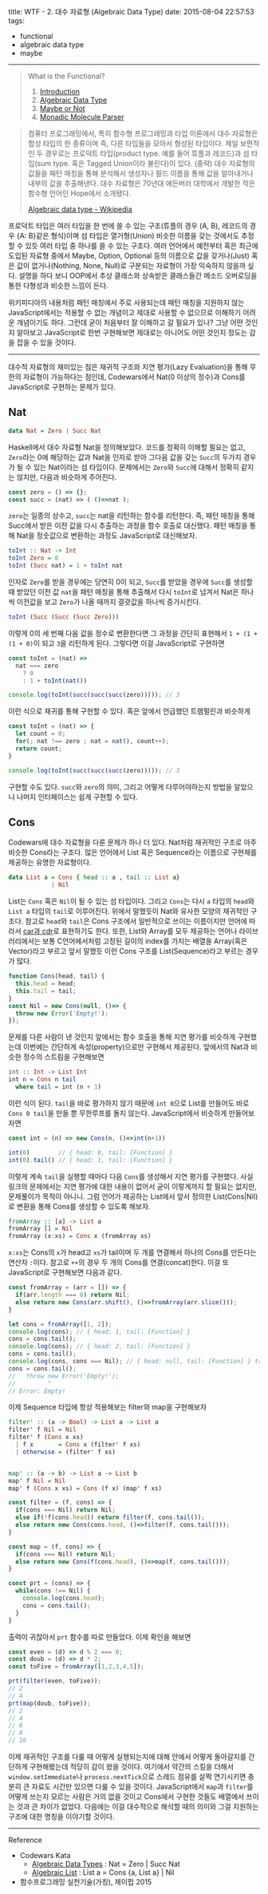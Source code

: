 title: WTF - 2. 대수 자료형 (Algebraic Data Type)
date: 2015-08-04 22:57:53
tags:
- functional
- algebraic data type
- maybe

---

> What is the Functional?
>   1. [Introduction](/blog/2015/08/04/wtf-1-intro/)
>   2. [Algebraic Data Type](/blog/2015/08/04/wtf-2-adt/)
>   3. [Maybe or Not](/blog/2015/08/04/wtf-3-fam/)
>   4. [Monadic Molecule Parser](/blog/2015/08/04/wtf-4-parser/)

> 컴퓨터 프로그래밍에서, 특히 함수형 프로그래밍과 타입 이론에서 대수 자료형은
합성 타입의 한 종류이며 즉, 다른 타입들을 모아서 형성된 타입이다. 제일 보편적인
두 경우로는 프로덕트 타입(product type. 예를 들어 튜플과 레코드)과 섬 타입(sum
type. 혹은 Tagged Union이라 불린다)이 있다.
(중략)
대수 자료형의 값들을 패턴 매칭을 통해 분석해서 생성자나 필드 이름을 통해 값을
알아내거나 내부의 값을 추출해낸다. 대수 자료형은 70년대 에든버러 대학에서 개발한
작은 함수형 언어인 Hope에서 소개됐다.
>
> [Algebraic data type - Wikipedia](https://en.wikipedia.org/wiki/Algebraic_data_type)

프로덕트 타입은 여러 타입을 한 번에 쓸 수 있는 구조(튜플의 경우 (A, B), 레코드의
경우 {A: B}같은 형식)이며 섬 타입은 열거형(Union) 비슷한 이름을 갖는 것에서도
추정할 수 있듯 여러 타입 중 하나를 쓸 수 있는 구조다. 여러 언어에서 예전부터
혹은 최근에 도입된 자료형 중에서 Maybe, Option, Optional 등의 이름으로 값을
갖거나(Just) 혹은 값이 없거나(Nothing, None, Null)로 구분되는 자료형이 가장
익숙하지 않을까 싶다. 설명을 하다 보니 OOP에서 추상 클래스와 상속받은 클래스들간
메소드 오버로딩을 통한 다형성과 비슷한 느낌이 든다.

위키피디아의 내용처럼 패턴 매칭에서 주로 사용되는데 패턴 매칭을 지원하지 않는
JavaScript에서는 적용할 수 없는 개념이고 제대로 사용할 수 없으므로 이해하기
어려운 개념이기도 하다. 그런데 굳이 처음부터 잘 이해하고 갈 필요가 있나? 그냥
어떤 것인지 알아보고 JavaScript로 한번 구현해보면 제대로는 아니어도 어떤 것인지
정도는 감을 잡을 수 있을 것이다.

---

대수적 자료형의 재미있는 점은 재귀적 구조와 지연 평가(Lazy Evaluation)을 통해
무한의 자료형이 가능하다는 점인데, Codewars에서 Nat(0 이상의 정수)과 Cons를
JavaScript로 구현하는 문제가 있다.

Nat
---


``` haskell Haskell
data Nat = Zero | Succ Nat
```

Haskell에서 대수 자료형 Nat을 정의해보았다. 코드를 정확히 이해할 필요는 없고,
`Zero`라는 0에 해당하는 값과 Nat을 인자로 받아 그다음 값을 갖는 `Succ`의 두가지
경우가 될 수 있는 Nat이라는 섬 타입이다. 문제에서는 `Zero`와 `Succ`에 대해서
정확히 같지는 않지만, 다음과 비슷하게 주어진다.

``` js JavaScript
const zero = () => {};
const succ = (nat) => ( ()=>nat );
```

`zero`는 일종의 상수고, `succ`는 nat을 리턴하는 함수를 리턴한다. 즉, 패턴 매칭을
통해 Succ에서 받은 이전 값을 다시 추출하는 과정을 함수 호출로 대신했다.  패턴
매칭을 통해 Nat을 정숫값으로 변환하는 과정도 JavaScript로 대신해보자.

``` haskell Haskell
toInt :: Nat -> Int
toInt Zero = 0
toInt (Succ nat) = 1 + toInt nat
```

인자로 `Zero`를 받을 경우에는 당연히 0이 되고, `Succ`를 받았을 경우에 `Succ`를
생성할 때 받았던 이전 값 `nat`을 패턴 매칭을 통해 추출해서 다시 `toInt`로 넘겨서
Nat은 하나씩 이전값을 보고 `Zero`가 나올 때까지 결괏값을 하나씩 증가시킨다.

``` haskell Haskell
toInt (Succ (Succ (Succ Zero)))
```

이렇게 0의 세 번째 다음 값을 정수로 변환한다면 그 과정을 간단히 표현해서
`1 + (1 + (1 + 0)`이 되고 `3`을 리턴하게 된다. 그렇다면 이걸 JavaScript로
구현하면

``` js JavaScript
const toInt = (nat) =>
  nat === zero
    ? 0
    : 1 + toInt(nat())

console.log(toInt(succ(succ(succ(zero))))); // 3
```

이런 식으로 재귀를 통해 구현할 수 있다. 혹은 앞에서 언급했던 트램펄린과 비슷하게

``` js JavaScript
const toInt = (nat) => {
  let count = 0;
  for(; nat !== zero ; nat = nat(), count++);
  return count;
}

console.log(toInt(succ(succ(succ(zero))))); // 3
```

구현할 수도 있다. `succ`와 `zero`의 의미, 그리고 어떻게 다루어야하는지 방법을
알았으니 나머지 인터페이스는 쉽게 구현할 수 있다.

Cons
---

Codewars에 대수 자료형을 다룬 문제가 하나 더 있다. Nat처럼 재귀적인 구조로 아주
비슷한 Cons라는 구조다. 많은 언어에서 List 혹은 Sequence라는 이름으로 구현체를
제공하는 유명한 자료형이다.


``` haskell Haskell
data List a = Cons { head :: a , tail :: List a}
            | Nil
```

List는 `Cons` 혹은 `Nil`이 될 수 있는 섬 타입이다. 그리고 `Cons`는 다시 `a`
타입의 `head`와 `List a` 타입의 `tail`로 이루어진다. 위에서 말했듯이 Nat와
유사한 모양의 재귀적인 구조다. 참고로 `head`와 `tail`은 Cons 구조에서 일반적으로
쓰이는 이름이지만 언어에 따라서 [car과 cdr](https://en.wikipedia.org/wiki/CAR_and_CDR)로
표현하기도 한다. 또한, List와 Array를 모두 제공하는 언어나 라이브러리에서는 보통
C언어에서처럼 고정된 길이의 index를 가지는 배열을 Array(혹은 Vector)라고 부르고
앞서 말했듯 이런 Cons 구조를 List(Sequence)라고 부르는 경우가 많다.

``` js JavaScript
function Cons(head, tail) {
  this.head = head;
  this.tail = tail;
}
const Nil = new Cons(null, ()=> {
  throw new Error('Empty!');
});
```

문제를 다른 사람이 낸 것인지 앞에서는 함수 호출을 통해 지연 평가를 비슷하게
구현했는데 이번에는 간단하게 속성(property)으로만 구현해서 제공된다. 앞에서의
Nat과 비슷한 정수의 스트림을 구현해보면

``` haskell Haskell
int :: Int -> List Int
int n = Cons n tail
  where tail = int (n + 1)
```

이런 식이 된다. `tail`을 바로 평가하지 않기 때문에 `int 0`으로 List를 만들어도
바로 `Cons 0 tail`을 만들 뿐 무한루프를 돌지 않는다. JavaScript에서 비슷하게
만들어보자면

``` js JavaScript
const int = (n) => new Cons(n, ()=>int(n+1))

int(0)        // { head: 0, tail: [Function] }
int(0).tail() // { head: 1, tail: [Function] }
```
이렇게 계속 `tail`을 실행할 때마다 다음 `Cons`를 생성해서 지연 평가를 구현했다.
사실 링크의 문제에서는 지연 평가에 대한 내용이 없어서 굳이 이렇게까지 할 필요는
없지만, 문제풀이가 목적이 아니니. 그럼 언어가 제공하는 List에서 앞서 정의한
List(Cons|Nil)로 변환을 통해 Cons를 생성할 수 있도록 해보자.


``` haskell Haskell
fromArray :: [a] -> List a
fromArray [] = Nil
fromArray (x:xs) = Cons x (fromArray xs)
```

`x:xs`는 Cons의 `x`가 head고 `xs`가 tail이며 두 개를 연결해서 하나의 Cons를
만든다는 연산자 `:`이다. 참고로 `++`의 경우 두 개의 Cons를 연결(concat)한다.
이걸 또 JavaScript로 구현해보면 다음과 같다.

``` js JavaScript
const fromArray = (arr = []) => {
  if(arr.length === 0) return Nil;
  else return new Cons(arr.shift(), ()=>fromArray(arr.slice()));
}

let cons = fromArray([1, 2]);
console.log(cons); // { head: 1, tail: [Function] }
cons = cons.tail();
console.log(cons); // { head: 2, tail: [Function] }
cons = cons.tail();
console.log(cons, cons === Nil); // { head: null, tail: [Function] } true
cons = cons.tail();
//   throw new Error('Empty!');
//         ^
// Error: Empty!
```

이제 Sequence 타입에 항상 적용해보는 filter와 map을 구현해보자

``` haskell Haskell
filter' :: (a -> Bool) -> List a -> List a
filter' f Nil = Nil
filter' f (Cons x xs)
  | f x       = Cons x (filter' f xs)
  | otherwise = (filter' f xs)


map' :: (a -> b) -> List a -> List b
map' f Nil = Nil
map' f (Cons x xs) = Cons (f x) (map' f xs)
```

``` js JavaScript
const filter = (f, cons) => {
  if(cons === Nil) return Nil;
  else if(!f(cons.head)) return filter(f, cons.tail());
  else return new Cons(cons.head, ()=>filter(f, cons.tail()));
}

const map = (f, cons) => {
  if(cons === Nil) return Nil;
  else return new Cons(f(cons.head), ()=>map(f, cons.tail()));
}

const prt = (cons) => {
  while(cons !== Nil) {
    console.log(cons.head);
    cons = cons.tail();
  }
}
```

출력이 귀찮아서 `prt` 함수를 따로 만들었다. 이제 확인을 해보면

``` js JavaScript
const even = (d) => d % 2 === 0;
const doub = (d) => d * 2;
const toFive = fromArray([1,2,3,4,5]);

prt(filter(even, toFive));
// 2
// 4
prt(map(doub, toFive));
// 2
// 4
// 6
// 8
// 10
```

이제 재귀적인 구조를 다룰 때 어떻게 실행되는지에 대해 안에서 어떻게 돌아갈지를
간단하게 구현해봤는데 적당히 감이 왔을 것이다. 여기에서 약간의 스킬을 더해서
`window.setImmediate`나 `process.nextTick`으로 스레드 점유를 살짝 연기시키면
충분히 큰 자료도 시간만 있으면 다룰 수 있을 것이다. JavaScript에서 `map`과
`filter`를 어떻게 쓰는지 모르는 사람은 거의 없을 것이고 Cons에서 구현한 것들도
배열에서 쓰이는 것과 큰 차이가 없었다. 다음에는 이걸 대수적으로 해석할 때의
의미와 그걸 지원하는 구조에 대한 명칭을 이야기할 것이다.

---

Reference

- Codewars Kata
  + [Algebraic Data Types](http://www.codewars.com/kata/algebraic-data-types)
    : Nat = Zero | Succ Nat
  + [Algebraic List](http://www.codewars.com/kata/algebraic-lists)
    : List a = Cons {a, List a} | Nil
- 함수프로그래밍 실천기술(가칭), 제이펍 2015
